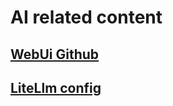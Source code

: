 # AI related content

## [WebUi Github](https://github.com/open-webui/open-webui)

## [LiteLlm config](https://litellm.vercel.app/docs/proxy/user_keys)

